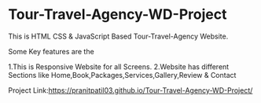 # Tour-Travel-Agency-WD-Project

This is HTML CSS & JavaScript Based Tour-Travel-Agency Website.

Some Key features are the 

1.This is Responsive Website for all Screens.
2.Website has different Sections like
Home,Book,Packages,Services,Gallery,Review & Contact

Project Link:https://pranitpatil03.github.io/Tour-Travel-Agency-WD-Project/
